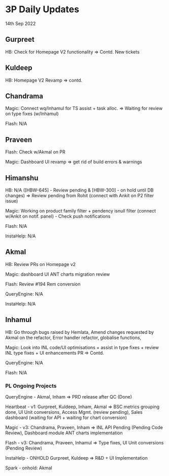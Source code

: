 # 3P Daily Updates
14th Sep 2022

## Gurpreet
HB: Check for Homepage V2 functionality => Contd. New tickets

## Kuldeep
HB: Homepage V2 Revamp => contd.

## Chandrama
Magic: Connect wq/Inhamul for TS assist + task alloc. => Waiting for review on type fixes (w/Inhamul)

Flash: N/A

## Praveen
Flash: Check w/Akmal on PR

Magic: Dashboard UI revamp => get rid of build errors & warnings

## Himanshu
HB: N/A ([HBW-645] - Review pending & [HBW-300] - on hold until DB changes) => Review pending from Rohit (connect with Ankit on P2 filter issue)

Magic: Working on product family filter + pendency isnull filter (connect w/Ankit on notif. panel) - Check push notifications

Flash: N/A

InstaHelp: N/A

## Akmal
HB: Review PRs on Homepage v2

Magic: dashboard UI ANT charts migration review

Flash: Review #194 Rem conversion

QueryEngine: N/A

InstaHelp: N/A


## Inhamul
HB: Go through bugs raised by Hemlata, Amend changes requested by Akmal on the refactor, Error handler refactor, globalise functions, 

Magic: Look into INL code/UI optimisations + assist in type fixes + review INL type fixes + UI enhancements PR => Contd.

QueryEngine: N/A

Flash: N/A


### PL Ongoing Projects
QueryEngine - Akmal, Inham => PRD release after QC (Done)

Heartbeat - v1: Gurpreet, Kuldeep, Inham, Akmal => BSC metrics grouping done, UI Unit conversions, Access Mgmt. (review pending), Sales dashboard (waiting for API + waiting for chart conversion)

Magic - v3: Chandrama, Praveen, Inham => INL API Pending (Pending Code Review), Dashboard module ANT charts implementation

Flash - v3: Chandrama, Praveen, Inhamul => Type fixes, UI Unit conversions (Pending Review)

InstaHelp - ONHOLD Gurpreet, Kuldeep => R&D + UI Implementation

Spark - onhold: Akmal
